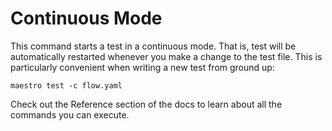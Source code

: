 # Continuous Mode

This command starts a test in a continuous mode. That is, test will be automatically restarted whenever you make a change to the test file. This is particularly convenient when writing a new test from ground up:

```
maestro test -c flow.yaml
```

Check out the Reference section of the docs to learn about all the commands you can execute.
